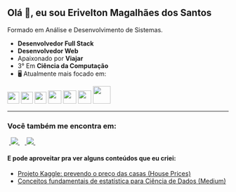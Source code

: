## Olá 👋, eu sou Erivelton Magalhães dos Santos
Formado em Análise e Desenvolvimento de Sistemas.


- **Desenvolvedor Full Stack**
- **Desenvolvedor Web**
- Apaixonado por **Viajar**
- 3° Em **Ciência da Computação**
- 🖥️ Atualmente mais focado em:
<div display="flex" >
<img width="27" higth="27"   src="https://cdn.jsdelivr.net/gh/devicons/devicon@latest/icons/javascript/javascript-original.svg" />
<img width="27" higth="27"  src="https://cdn.jsdelivr.net/gh/devicons/devicon@latest/icons/html5/html5-original.svg" />
<img width="27" higth="27" src="https://cdn.jsdelivr.net/gh/devicons/devicon@latest/icons/css3/css3-original.svg" />   
<img width="30" higth="30"  src="https://cdn.jsdelivr.net/gh/devicons/devicon@latest/icons/angularjs/angularjs-original.svg" />
<img width="30" higth="30" src="https://cdn.jsdelivr.net/gh/devicons/devicon@latest/icons/nodejs/nodejs-original-wordmark.svg" />
<img width="30" higth="30" src="https://cdn.jsdelivr.net/gh/devicons/devicon@latest/icons/python/python-original.svg" />
<img width="40" higth="40" src="https://cdn.jsdelivr.net/gh/devicons/devicon@latest/icons/django/django-plain-wordmark.svg" />
          
</div>

  _____________________________________________________
### Você também me encontra em:
&nbsp;<a href="https://www.linkedin.com/in/erivelton-magalhães-553a6b215">
  <img src="https://img.shields.io/badge/linkedin-%230077B5.svg?style=for-the-badge&logo=linkedin&logoColor=white">
</a>&nbsp;
&nbsp;<a href="https://www.instagram.com/eriveltonmagalhaes_7/">
  <img src="https://img.shields.io/badge/Instagram-%23E4405F.svg?style=for-the-badge&logo=Instagram&logoColor=white">
</a>&nbsp;


#### E pode aproveitar pra ver alguns conteúdos que eu criei:
- <a href="https://github.com/lucaslealx/HousePrices/tree/main#readme">
    Projeto Kaggle: prevendo o preço das casas (House Prices)
  </a>
- <a href="https://github.com/Eriveltonssa/ComandosBrasil">
    Conceitos fundamentais de estatística para Ciência de Dados (Medium)
  </a>

